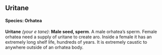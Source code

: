 ## Uritane
#### Species: Orhatea

**Uritane** *(your e tane)*: **Male seed, sperm**. A male orhatea’s sperm. Female orhatea need a supply of uritane to create aro. Inside a female it has an extremely long shelf life, hundreds of years. It is extremely caustic to anywhere outside of an orhatea body.
